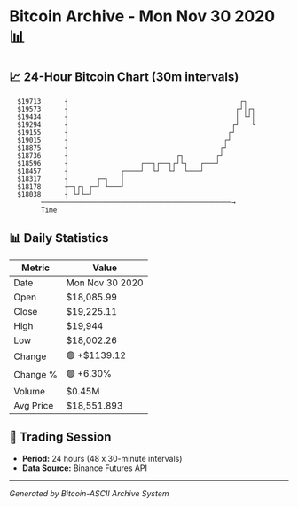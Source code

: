 # Bitcoin Archive - Mon Nov 30 2020 📊

## 📈 24-Hour Bitcoin Chart (30m intervals)

```
  $19713      ┤                                           ┌┐   
  $19573      ┤                                          ┌┘│┌┐ 
  $19434      ┤                                          │ └┘│ 
  $19294      ┤                                         ┌┘   └ 
  $19155      ┤                                        ┌┘      
  $19015      ┤                                       ┌┘       
  $18875      ┤                                      ┌┘        
  $18736      ┤                           ┌┐        ┌┘         
  $18596      ┤                  ┌──┐┌──┐┌┘└┐   ┌───┘          
  $18457      ┤             ┌────┘  └┘  └┘  └───┘              
  $18317      ┤       ┌─┐   │                                  
  $18178      ┼─┐┌┐ ┌─┘ └───┘                                  
  $18038      ┤ └┘└─┘                                          
        ────────────────────────────────────────────────→
        Time
```

## 📊 Daily Statistics

| Metric | Value |
|--------|-------|
| Date | Mon Nov 30 2020 |
| Open | $18,085.99 |
| Close | $19,225.11 |
| High | $19,944 |
| Low | $18,002.26 |
| Change | 🟢 +$1139.12 |
| Change % | 🟢 +6.30% |
| Volume | $0.45M |
| Avg Price | $18,551.893 |

## 📅 Trading Session

- **Period:** 24 hours (48 x 30-minute intervals)
- **Data Source:** Binance Futures API

---
*Generated by Bitcoin-ASCII Archive System*

